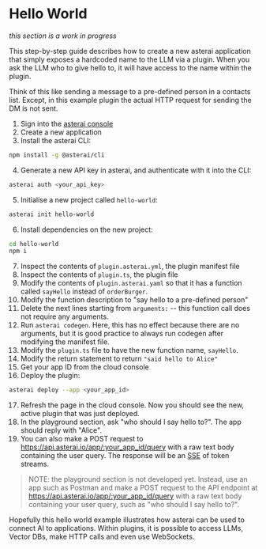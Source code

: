 # Hello World
*this section is a work in progress*

This step-by-step guide describes how to create a new asterai application
that simply exposes a hardcoded name to the LLM via a plugin.
When you ask the LLM who to give hello to, it will have access to the name
within the plugin.

Think of this like sending a message to a pre-defined person in a contacts list.
Except, in this example plugin the actual HTTP request for sending the DM is
not sent.

1. Sign into the [asterai console](https://asterai.io/dashboard)
2. Create a new application
3. Install the asterai CLI:
```bash
npm install -g @asterai/cli 
```
4. Generate a new API key in asterai, and authenticate with it into the CLI:
```bash
asterai auth <your_api_key> 
```
5. Initialise a new project called `hello-world`:
```bash
asterai init hello-world 
```
6. Install dependencies on the new project:
```bash
cd hello-world
npm i 
```
7. Inspect the contents of `plugin.asterai.yml`, the plugin manifest file
8. Inspect the contents of `plugin.ts`, the plugin file
9. Modify the contents of `plugin.asterai.yaml` so that it has a function
called `sayHello` instead of `orderBurger`.
10. Modify the function description to "say hello to a pre-defined person"
11. Delete the next lines starting from `arguments:` -- this function call does
not require any arguments.
12. Run `asterai codegen`. Here, this has no effect because there are no
arguments, but it is good practice to always run codegen after modifying the
manifest file.
13. Modify the `plugin.ts` file to have the new function name, `sayHello`.
14. Modify the return statement to return `"said hello to Alice"`
15. Get your app ID from the cloud console
16. Deploy the plugin:
```bash
asterai deploy --app <your_app_id>
```
17. Refresh the page in the cloud console.
Now you should see the new, active plugin that was just deployed.
18. In the playground section, ask "who should I say hello to?".
The app should reply with "Alice".
19. You can also make a POST request to
https://api.asterai.io/app/:your_app_id/query with a raw text body
containing the user query.
The response will be an [SSE][sse] of token streams.

> NOTE: the playground section is not developed yet.
> Instead, use an app such as Postman and make a POST request to the API
> endpoint at https://api.asterai.io/app/:your_app_id/query with a raw
> text body containing your user query, such as "who should I say hello to?".

Hopefully this hello world example illustrates how asterai can be used to
connect AI to applications.
Within plugins, it is possible to access LLMs, Vector DBs, make HTTP calls
and even use WebSockets.

[sse]: https://developer.mozilla.org/en-US/docs/Web/API/Server-sent_events/Using_server-sent_events
